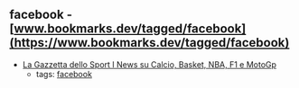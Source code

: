 facebook - [www.bookmarks.dev/tagged/facebook](https://www.bookmarks.dev/tagged/facebook) 
---
* [La Gazzetta dello Sport I News su Calcio, Basket, NBA, F1 e MotoGp](https://www.gazzetta.it/)
    * tags: [facebook](../tags/facebook.md)
